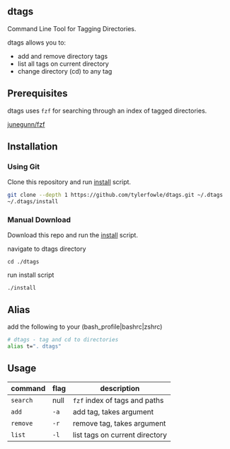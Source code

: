 dtags
-----

Command Line Tool for Tagging Directories.

dtags allows you to:
* add and remove directory tags
* list all tags on current directory
* change directory (cd) to any tag


Prerequisites
-------------

dtags uses `fzf` for searching through an index of tagged directories.

[junegunn/fzf](https://github.com/junegunn/fzf)



Installation
------------

### Using Git

Clone this repository and run
[install](https://github.com/tylerfowle/dtags/blob/master/install) script.

```sh
git clone --depth 1 https://github.com/tylerfowle/dtags.git ~/.dtags
~/.dtags/install
```

### Manual Download
Download this repo and run the
[install](https://github.com/tylerfowle/dtags/blob/master/install) script.

navigate to dtags directory
```
cd ./dtags
```
run install script
```
./install
```

Alias
-----

add the following to your (bash_profile|bashrc|zshrc)

```sh
# dtags - tag and cd to directories
alias t=". dtags"
```


Usage
-----

| command  | flag | description                    |
|----------|------|--------------------------------|
| `search` | null | `fzf` index of tags and paths  |
| `add`    | `-a` | add tag, takes argument        |
| `remove` | `-r` | remove tag, takes argument     |
| `list`   | `-l` | list tags on current directory |

